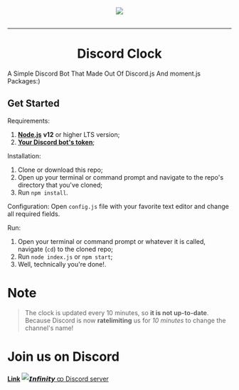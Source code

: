 
<div align="center">
    <img src="https://cdn.discordapp.com/attachments/765133196438011917/776496675798646834/unknown.png"><br><br>
    
    
---

# Discord Clock

</div>

A Simple Discord Bot That Made Out Of Discord.js And moment.js Packages:)



## Get Started
Requirements:
1. [**Node.js**](https://nodejs.org/en/) **v12** or higher LTS version;
2. [**Your Discord bot's token**](https://discordapp.com/developers/applications/);


Installation:
1. Clone or download this repo;
2. Open up your terminal or command prompt and navigate to the repo's directory that you've cloned;
3. Run `npm install`.

Configuration:
Open `config.js` file with your favorite text editor and change all required fields.

Run:
1. Open your terminal or command prompt or whatever it is called, navigate (`cd`) to the cloned repo;
2. Run `node index.js` or `npm start`;
3. Well, technically you're done!.

# Note
> The clock is updated every 10 minutes, so **it is not up-to-date**. Because Discord is now __ratelimiting__ us for _10 minutes_ to change the channel's name! 

# Join us on Discord
[**Link**](https://discord.gg/ZqNzHUp)
[![ 𝙄𝙣𝙛𝙞𝙣𝙞𝙩𝙮 ထ Discord server](https://cdn.discordapp.com/attachments/761523090390908929/764408858881425418/inf.jpg)](https://discord.gg/ZqNzHUp)
